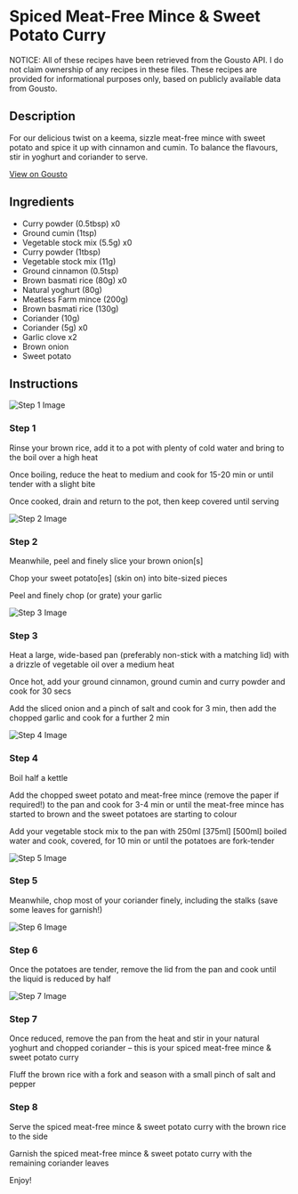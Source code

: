 # Spiced Meat-Free Mince & Sweet Potato Curry 

NOTICE: All of these recipes have been retrieved from the Gousto API. I do not claim ownership of any recipes in these files. These recipes are provided for informational purposes only, based on publicly available data from Gousto.

## Description

For our delicious twist on a keema, sizzle meat-free mince with sweet potato and spice it up with cinnamon and cumin. To balance the flavours, stir in yoghurt and coriander to serve.

[View on Gousto](https://www.gousto.co.uk/recipes/cookbook/spiced-meat-free-mince-sweet-potato-curry)

## Ingredients

- Curry powder (0.5tbsp) x0
- Ground cumin (1tsp)
- Vegetable stock mix (5.5g) x0
- Curry powder (1tbsp)
- Vegetable stock mix (11g)
- Ground cinnamon (0.5tsp)
- Brown basmati rice (80g) x0
- Natural yoghurt (80g)
- Meatless Farm mince (200g)
- Brown basmati rice (130g)
- Coriander (10g)
- Coriander (5g) x0
- Garlic clove x2
- Brown onion
- Sweet potato

## Instructions

![Step 1 Image](https://production-media.gousto.co.uk/cms/recipe-step-image/step-1-1628676258319-x200.jpg)

### Step 1

Rinse your brown rice, add it to a pot with plenty of cold water and bring to the boil over a high heat

Once boiling, reduce the heat to medium and cook for 15-20 min or until tender with a slight bite

Once cooked, drain and return to the pot, then keep covered until serving

![Step 2 Image](https://production-media.gousto.co.uk/cms/recipe-step-image/step-2-1628676266419-x200.jpg)

### Step 2

Meanwhile, peel and finely slice your brown onion[s]

Chop your sweet potato[es] (skin on) into bite-sized pieces

Peel and finely chop (or grate) your garlic

![Step 3 Image](https://production-media.gousto.co.uk/cms/recipe-step-image/step-3-1628676270834-x200.jpg)

### Step 3

Heat a large, wide-based pan (preferably non-stick with a matching lid) with a drizzle of vegetable oil over a medium heat

Once hot, add your ground cinnamon, ground cumin and curry powder and cook for 30 secs

Add the sliced onion and a pinch of salt and cook for 3 min, then add the chopped garlic and cook for a further 2 min

![Step 4 Image](https://production-media.gousto.co.uk/cms/recipe-step-image/step-4-1628676275318-x200.jpg)

### Step 4

Boil half a kettle

Add the chopped sweet potato and meat-free mince (remove the paper if required!) to the pan and cook for 3-4 min or until the meat-free mince has started to brown and the sweet potatoes are starting to colour

Add your vegetable stock mix to the pan with 250ml <span class="text-purple">[375ml]</span><span class="text-danger"> [500ml] </span>boiled water and cook, covered, for 10 min or until the potatoes are fork-tender

![Step 5 Image](https://production-media.gousto.co.uk/cms/recipe-step-image/step-5-1628676281263-x200.jpg)

### Step 5

Meanwhile, chop most of your coriander finely, including the stalks (save some leaves for garnish!)

![Step 6 Image](https://production-media.gousto.co.uk/cms/recipe-step-image/step-6-1628676286426-x200.jpg)

### Step 6

Once the potatoes are tender, remove the lid from the pan and cook until the liquid is reduced by half

![Step 7 Image](https://production-media.gousto.co.uk/cms/recipe-step-image/step-7-1628676290803-x200.jpg)

### Step 7

Once reduced, remove the pan from the heat and stir in your natural yoghurt and chopped coriander – this is your spiced meat-free mince & sweet potato curry

Fluff the brown rice with a fork and season with a small pinch of salt and pepper

### Step 8

Serve the spiced meat-free mince & sweet potato curry with the brown rice to the side

Garnish the spiced meat-free mince & sweet potato curry with the remaining coriander leaves

Enjoy!

